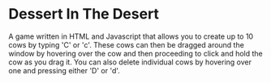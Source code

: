 # Dessert In The Desert
A game written in HTML and Javascript that allows you to create up to 10 cows by typing 'C' or 'c'. These cows can then be dragged around the window by hovering over the cow and then proceeding to click and hold the cow as you drag it. You can also delete individual cows by hovering over one and pressing either 'D' or 'd'.
